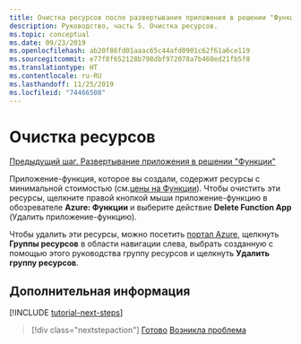 ```yaml
---
title: Очистка ресурсов после развертывания приложения в решении "Функции Azure" в Azure
description: Руководство, часть 5. Очистка ресурсов.
ms.topic: conceptual
ms.date: 09/23/2019
ms.openlocfilehash: ab20f86fd01aaac65c44afd0901c62f61a6ce119
ms.sourcegitcommit: e77f8f652128b798dbf972078a7b460ed21fb5f8
ms.translationtype: HT
ms.contentlocale: ru-RU
ms.lasthandoff: 11/25/2019
ms.locfileid: "74466508"
---
```

# <a name="clean-up-resources"></a>Очистка ресурсов

[Предыдущий шаг. Развертывание приложения в решении "Функции"](tutorial-vscode-serverless-node-04.md)

Приложение-функция, которое вы создали, содержит ресурсы с минимальной стоимостью (см.[цены на Функции](https://azure.microsoft.com/pricing/details/functions/)). Чтобы очистить эти ресурсы, щелкните правой кнопкой мыши приложение-функцию в обозревателе **Azure: Функции** и выберите действие **Delete Function App** (Удалить приложение-функцию).

Чтобы удалить эти ресурсы, можно посетить [портал Azure](https://portal.azure.com), щелкнуть **Группы ресурсов** в области навигации слева, выбрать созданную с помощью этого руководства группу ресурсов и щелкнуть **Удалить группу ресурсов**.

## <a name="next-steps"></a>Дополнительная информация

[!INCLUDE [tutorial-next-steps](includes/tutorial-next-steps.md)]

> [!div class="nextstepaction"]
> [Готово](node-howto-write-serverless-code.md) [Возникла проблема](https://www.research.net/r/PWZWZ52?tutorial=node-deployment-azurefunctions&step=clean-up-resources)
